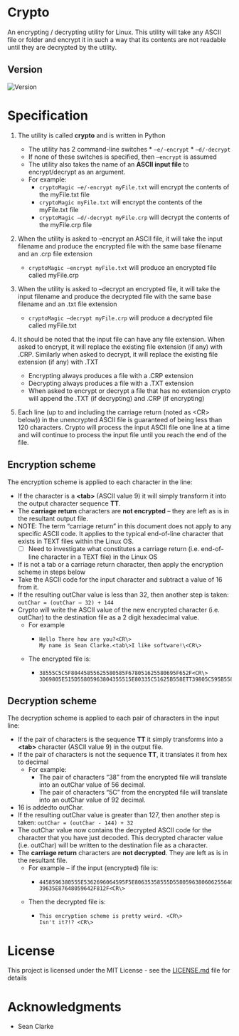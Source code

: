 # Crypto 
An encrypting / decrypting utility for Linux. This utility will take any
ASCII file or folder and encrypt it in such a way that its contents are
not readable until they are decrypted by the utility.

## Version
![Version](https://img.shields.io/badge/Release-v0.5-blue)

# Specification 
1. The utility is called **crypto** and is written in Python 
    *   The utility has 2 command-line switches 
            *  `–e/-encrypt`
            *  `–d/-decrypt` 
    *   If none of these switches is specified, then `–encrypt` is assumed 
    *   The utility also takes the name of an **ASCII input file** to 
        encrypt/decrypt as an argument.
    *   For example: 
           * `cryptoMagic –e/-encrypt myFile.txt` will encrypt the contents of the myFile.txt file 
           * `cryptoMagic myFile.txt` will encrypt the contents of the myFile.txt file 
           * `cryptoMagic –d/-decrypt myFile.crp` will decrypt the contents of the myFile.crp file

2.  When the utility is asked to –encrypt an ASCII file, it will take the 
    input filename and produce the encrypted file with the same base filename
    and an .crp file extension
    *   `cryptoMagic –encrypt myFile.txt` will produce an encrypted file called myFile.crp

3.  When the utility is asked to –decrypt an encrypted file, it will take 
    the input filename and produce the decrypted file with the same base filename 
    and an .txt file extension
    *   `cryptoMagic –decrypt myFile.crp` will produce a decrypted file called myFile.txt

4.  It should be noted that the input file can have any file extension. When asked to encrypt, 
    it will replace the existing file extension (if any) with .CRP. 
    Similarly when asked to decrypt, it will replace the existing file extension (if any) with .TXT
    *   Encrypting always produces a file with a .CRP extension
    *   Decrypting always produces a file with a .TXT extension
    *   When asked to encrypt or decrypt a file that has no extension crypto 
        will append the .TXT (if decrypting) and .CRP (if encrypting)
5.  Each line (up to and including the carriage return (noted as <CR\> below)) 
    in the unencrypted ASCII file is guaranteed of being less than 120 characters. 
    Crypto will process the input ASCII file one line at a time 
    and will continue to process the input file until you reach the end of the file. 
    
## Encryption scheme ##
The encryption scheme is applied to each character in the line:
*   If the character is a **\<tab\>** (ASCII value 9) it will simply transform it into the output character sequence **TT**.
*   The **carriage return** characters are **not encrypted** – they are left as is in the resultant output file. 
*   NOTE: The term “carriage return” in this document does not apply to any specific ASCII code.
    It applies to the typical end-of-line character that exists in TEXT files within the Linux OS.
    - [ ]   Need to investigate what constitutes a carriage return 
            (i.e. end-of-line character in a TEXT file) in the Linux OS
*   If is not a tab or a carriage return character, then apply the encryption scheme in steps below
*   Take the ASCII code for the input character and subtract a value of 16 from it.
*   If the resulting outChar value is less than 32, then another step is taken: `outChar = (outChar – 32) + 144`
*   Crypto will write the ASCII value of the new encrypted character
    (i.e. outChar) to the destination file as a 2 digit hexadecimal value. 
    *   For example 
        *   ```
            Hello There how are you?<CR\>
            My name is Sean Clarke.<tab\>I like software!\<CR\>
            ```
    *   The encrypted file is:
        *   ```
            38555C5C5F80445855625580585F678051625580695F652F<CR\>
            3D69805E515D55805963804355515E80335C51625B558ETT39805C595B5580635F56646751625581<CR\>
            ```
                    
## Decryption scheme ##
The decryption scheme is applied to each pair of characters in the input line:
*   If the pair of characters is the sequence **TT** 
    it simply transforms into a **<tab\>** character (ASCII value 9) in the output file.
*   If the pair of characters is not the sequence **TT**, it translates it from hex to decimal 
    *  For example:
        *   The pair of characters “38” from the encrypted file will translate into an outChar value of 56 decimal.
        *   The pair of characters “5C” from the encrypted file will translate into an outChar value of 92 decimal. 
*   16 is addedto outChar. 
*   If the resulting outChar value is greater than 127, 
    then another step is taken: `outChar = (outChar - 144) + 32` 
*   The outChar value now contains the decrypted ASCII code for the character that you have just decoded. 
    This decrypted character value (i.e. outChar) will be written to the destination file as a character. 
*   The **carriage return** characters are **not decrypted**. They are left as is in the resultant file. 
    *   For example – if the input (encrypted) file is:
        *   ```
            4458596380555E5362696064595F5E80635358555D55805963806062556464698067555962548E<CR\>
            39635E87648059642F812F<CR\> 
            ```
    *   Then the decrypted file is: 
        *   ```
            This encryption scheme is pretty weird. <CR\>
            Isn't it?!? <CR\> 
            ```

# License
This project is licensed under the MIT License - see the
[LICENSE.md](LICENSE.md) file for details

# Acknowledgments
*   Sean Clarke

